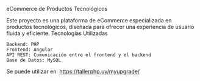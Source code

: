 eCommerce de Productos Tecnológicos

Este proyecto es una plataforma de eCommerce especializada en productos tecnológicos, diseñada para ofrecer una experiencia de usuario fluida y eficiente.
Tecnologías Utilizadas

    Backend: PHP
    Frontend: Angular
    API REST: Comunicación entre el frontend y el backend
    Base de Datos: MySQL

Se puede utilizar en: https://tallerphp.uy/myupgrade/
